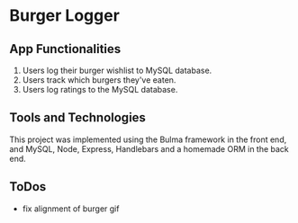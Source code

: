 # Burger Logger

## App Functionalities
1. Users log their burger wishlist to MySQL database.
2. Users track which burgers they've eaten.
3. Users log ratings to the MySQL database.

## Tools and Technologies
This project was implemented using the Bulma framework in the front end, and MySQL, Node, Express, Handlebars and a homemade ORM in the back end.

## ToDos
* fix alignment of burger gif
